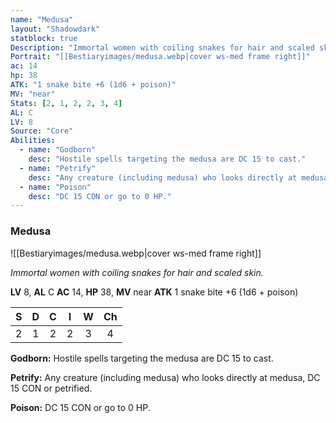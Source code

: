 ```yaml
---
name: "Medusa"
layout: "Shadowdark"
statblock: true
Description: "Immortal women with coiling snakes for hair and scaled skin."
Portrait: "[[Bestiaryimages/medusa.webp|cover ws-med frame right]]"
ac: 14
hp: 38
ATK: "1 snake bite +6 (1d6 + poison)"
MV: "near"
Stats: [2, 1, 2, 2, 3, 4]
AL: C
LV: 8
Source: "Core"
Abilities:
  - name: "Godborn"
    desc: "Hostile spells targeting the medusa are DC 15 to cast."
  - name: "Petrify"
    desc: "Any creature (including medusa) who looks directly at medusa, DC 15 CON or petrified."
  - name: "Poison"
    desc: "DC 15 CON or go to 0 HP."
---
```


### Medusa

![[Bestiaryimages/medusa.webp|cover ws-med frame right]]

_Immortal women with coiling snakes for hair and scaled skin._

**LV** 8, **AL** C
**AC** 14, **HP** 38, **MV** near
**ATK** 1 snake bite +6 (1d6 + poison)

|  S  |  D  |  C  |  I  |  W  |  Ch  |
|:---:|:---:|:---:|:---:|:---:|:----:|
| 2 | 1 | 2 | 2 | 3 | 4 |

**Godborn:** Hostile spells targeting the medusa are DC 15 to cast.

**Petrify:** Any creature (including medusa) who looks directly at medusa, DC 15 CON or petrified.

**Poison:** DC 15 CON or go to 0 HP.

